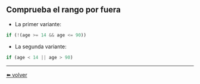 ## Comprueba el rango por fuera

* La primer variante:

````js
if (!(age >= 14 && age <= 90))
````

* La segunda variante:

````js
if (age < 14 || age > 90)
````

---
[⬅️ volver](https://github.com/VictorHugoAguilar/javascript-interview-questions-explained/blob/main/theory/first-steps/11_logical-operators/readme.md#comprueba-el-rango-por-fuera)
